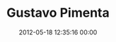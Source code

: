 ---
title: "Gustavo Pimenta"
date: 2012-05-18 12:35:16 00:00
permalink: /gustavocpimenta
twitter: "gustavocpimenta"
likes: [66,75,48,252,255,84,253,358,362,363,364,365,366,426,427,425,180,33,192]
id: 291
gravatar: "http://www.gravatar.com/avatar/ef22c13b8dbdf35002fbaa9ce2d97311"
---